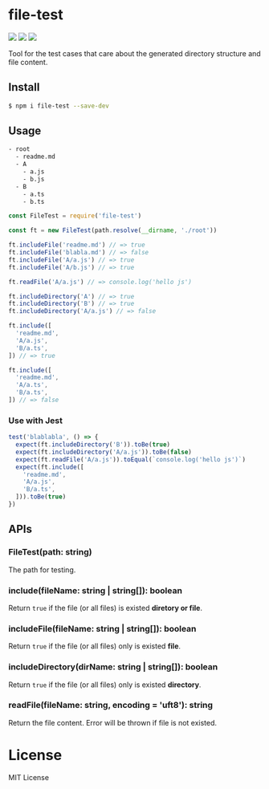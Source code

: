 # file-test

[![](https://badgen.net/npm/v/file-test)](https://npm.im/file-test)
[![](https://badgen.net/npm/dt/file-test)](https://npm.im/file-test)
![](https://circleci.com/gh/djyde/file-test.svg?style=shield)

Tool for the test cases that care about the generated directory structure and file content.

## Install

```bash
$ npm i file-test --save-dev
```

## Usage

```bash
- root
  - readme.md
  - A
    - a.js
    - b.js
  - B
    - a.ts 
    - b.ts
```

```js
const FileTest = require('file-test')

const ft = new FileTest(path.resolve(__dirname, './root'))

ft.includeFile('readme.md') // => true
ft.includeFile('blabla.md') // => false
ft.includeFile('A/a.js') // => true
ft.includeFile('A/b.js') // => true

ft.readFile('A/a.js') // => console.log('hello js')

ft.includeDirectory('A') // => true
ft.includeDirectory('B') // => true
ft.includeDirectory('A/a.js') // => false

ft.include([
  'readme.md',
  'A/a.js',
  'B/a.ts',
]) // => true

ft.include([
  'readme.md',
  'A/a.ts',
  'B/a.ts',
]) // => false

```

### Use with Jest

```js
test('blablabla', () => {
  expect(ft.includeDirectory('B')).toBe(true)
  expect(ft.includeDirectory('A/a.js')).toBe(false)
  expect(ft.readFile('A/a.js')).toEqual(`console.log('hello js')`)
  expect(ft.include([
    'readme.md',
    'A/a.js',
    'B/a.ts',
  ])).toBe(true)
})
```

## APIs

### FileTest(path: string)

The path for testing.

### include(fileName: string | string[]): boolean

Return `true` if the file (or all files) is existed **diretory or file**.

### includeFile(fileName: string | string[]): boolean

Return `true` if the file (or all files) only is existed **file**.

### includeDirectory(dirName: string | string[]): boolean

Return `true` if the file (or all files) only is existed **directory**.

### readFile(fileName: string, encoding = 'uft8'): string

Return the file content. Error will be thrown if file is not existed.

# License

MIT License
